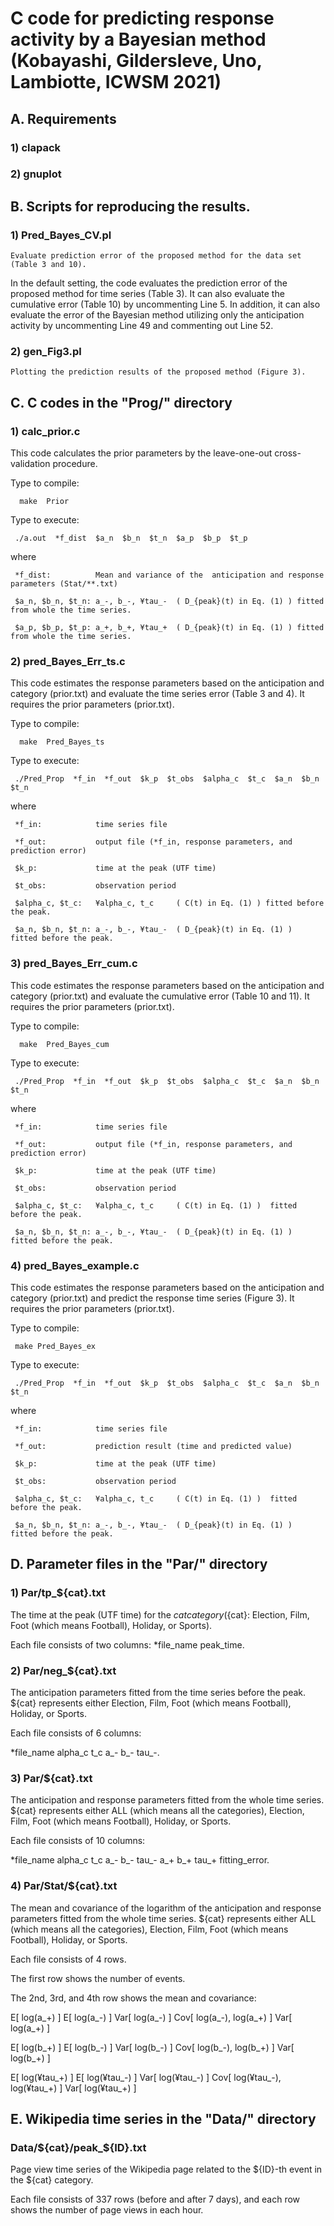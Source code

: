 # C code for predicting response activity by a Bayesian method	(Kobayashi, Gildersleve, Uno, Lambiotte, ICWSM 2021)


## A. Requirements

### 1) clapack 

### 2) gnuplot


## B. Scripts for reproducing the results. 

### 1) Pred_Bayes_CV.pl

	Evaluate prediction error of the proposed method for the data set (Table 3 and 10). 
In the default setting, the code evaluates the prediction error of the proposed method for time series (Table 3). It can also evaluate the cumulative error (Table 10) by uncommenting Line 5. In addition, it can also evaluate the error of the Bayesian method utilizing only the anticipation activity by uncommenting Line 49 and commenting out Line 52.

### 2) gen_Fig3.pl
	Plotting the prediction results of the proposed method (Figure 3). 


## C. C codes in the "Prog/" directory

### 1) calc_prior.c

   This code calculates the prior parameters by the leave-one-out cross-validation procedure. 
   
   Type to compile:
   
      make  Prior
   
   Type to execute:
   
     ./a.out  *f_dist  $a_n  $b_n  $t_n  $a_p  $b_p  $t_p  
  
   where
   
     *f_dist:          Mean and variance of the  anticipation and response parameters (Stat/**.txt) 
     
     $a_n, $b_n, $t_n: a_-, b_-, ¥tau_-  ( D_{peak}(t) in Eq. (1) ) fitted from whole the time series. 
     
     $a_p, $b_p, $t_p: a_+, b_+, ¥tau_+  ( D_{peak}(t) in Eq. (1) ) fitted from whole the time series. 


### 2) pred_Bayes_Err_ts.c 
   
   This code estimates the response parameters based on the anticipation and category (prior.txt) and evaluate the time series error (Table 3 and 4). It requires the prior parameters (prior.txt). 
 
   Type to compile:
   
      make  Pred_Bayes_ts

   Type to execute:
   
     ./Pred_Prop  *f_in  *f_out  $k_p  $t_obs  $alpha_c  $t_c  $a_n  $b_n  $t_n
   
   where 
   
     *f_in:            time series file
     
     *f_out:           output file (*f_in, response parameters, and prediction error)
     
     $k_p:             time at the peak (UTF time)
     
     $t_obs:           observation period
     
     $alpha_c, $t_c:   ¥alpha_c, t_c     ( C(t) in Eq. (1) ) fitted before the peak.
     
     $a_n, $b_n, $t_n: a_-, b_-, ¥tau_-  ( D_{peak}(t) in Eq. (1) )  fitted before the peak.


### 3) pred_Bayes_Err_cum.c 
   
   This code estimates the response parameters based on the anticipation and category (prior.txt) and evaluate the cumulative error (Table 10 and 11). It requires the prior parameters (prior.txt). 

   Type to compile:
   
      make  Pred_Bayes_cum

   Type to execute:
   
     ./Pred_Prop  *f_in  *f_out  $k_p  $t_obs  $alpha_c  $t_c  $a_n  $b_n  $t_n
   
   where 
   
     *f_in:            time series file
     
     *f_out:           output file (*f_in, response parameters, and prediction error)
     
     $k_p:             time at the peak (UTF time)
     
     $t_obs:           observation period
     
     $alpha_c, $t_c:   ¥alpha_c, t_c     ( C(t) in Eq. (1) )  fitted before the peak.
     
     $a_n, $b_n, $t_n: a_-, b_-, ¥tau_-  ( D_{peak}(t) in Eq. (1) )  fitted before the peak.


### 4) pred_Bayes_example.c

   This code estimates the response parameters based on the anticipation and category (prior.txt) and predict the response time series (Figure 3). It requires the prior parameters (prior.txt). 

   Type to compile:
   
     make Pred_Bayes_ex
     
   Type to execute:
   
     ./Pred_Prop  *f_in  *f_out  $k_p  $t_obs  $alpha_c  $t_c  $a_n  $b_n  $t_n
   
   where 
   
     *f_in:            time series file
     
     *f_out:           prediction result (time and predicted value)
     
     $k_p:             time at the peak (UTF time)
     
     $t_obs:           observation period
     
     $alpha_c, $t_c:   ¥alpha_c, t_c     ( C(t) in Eq. (1) )  fitted before the peak.
     
     $a_n, $b_n, $t_n: a_-, b_-, ¥tau_-  ( D_{peak}(t) in Eq. (1) )  fitted before the peak.
     

## D.  Parameter files in the "Par/" directory

### 1) Par/tp_${cat}.txt

   The time at the peak (UTF time) for the ${cat} category (${cat}: Election, Film, Foot (which means Football), Holiday, or Sports).  

   Each file consists of two columns: *file_name  peak_time.


### 2) Par/neg_${cat}.txt
   
   The anticipation parameters fitted from the time series before the peak. 
   ${cat} represents either Election, Film, Foot (which means Football), Holiday, or Sports. 
   
   Each file consists of 6 columns: 
   
   *file_name  alpha_c  t_c  a_-  b_-  tau_-. 


### 3) Par/${cat}.txt

   The anticipation and response parameters fitted from the whole time series. 
   ${cat} represents either ALL (which means all the categories), Election, Film, Foot (which means Football), Holiday, or Sports. 

   Each file consists of 10 columns: 
   
   *file_name  alpha_c  t_c  a_-  b_-  tau_-  a_+  b_+  tau_+  fitting_error. 


### 4) Par/Stat/${cat}.txt

   The mean and covariance of the logarithm of the anticipation and response parameters fitted from the whole time series. ${cat} represents either ALL (which means all the categories), Election, Film, Foot (which means Football), Holiday, or Sports. 

   Each file consists of 4 rows. 
   
The first row shows the number of events. 

The 2nd, 3rd, and 4th row shows the mean and covariance: 

   E[ log(a_+) ]     E[ log(a_-) ]      Var[ log(a_-) ]     Cov[ log(a_-), log(a_+) ]  Var[ log(a_+) ]
   
   E[ log(b_+) ]     E[ log(b_-) ]      Var[ log(b_-) ]     Cov[ log(b_-), log(b_+) ]  Var[ log(b_+) ]
   
   E[ log(¥tau_+) ]  E[ log(¥tau_-) ]   Var[ log(¥tau_-) ]  Cov[ log(¥tau_-), log(¥tau_+) ]  Var[ log(¥tau_+) ]


## E.  Wikipedia time series in the "Data/" directory

### Data/${cat}/peak_${ID}.txt

   Page view time series of the Wikipedia page related to the ${ID}-th event in the ${cat} category. 

   Each file consists of 337 rows (before and after 7 days), and each row shows the number of page views in each hour.  


